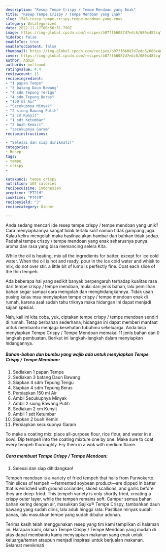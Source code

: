 ```yaml
---
description: "Resep Tempe Crispy / Tempe Mendoan yang Enak"
title: "Resep Tempe Crispy / Tempe Mendoan yang Enak"
slug: 1543-resep-tempe-crispy-tempe-mendoan-yang-enak
category: Uncategorized
date: 2022-11-17T06:56:31.790Z
image: https://img-global.cpcdn.com/recipes/b07ff66087d7edc6/680x482cq70/tempe-crispy-tempe-mendoan-foto-resep-utama.jpg
hideToc: false
enableToc: true
enableTocContent: false
thumbnail: https://img-global.cpcdn.com/recipes/b07ff66087d7edc6/680x482cq70/tempe-crispy-tempe-mendoan-foto-resep-utama.jpg
cover: https://img-global.cpcdn.com/recipes/b07ff66087d7edc6/680x482cq70/tempe-crispy-tempe-mendoan-foto-resep-utama.jpg
author: Admin
authorAv: notfound
ratingvalue: 4.4
reviewcount: 15
recipeingredient:
- "1 papan Tempe"
- "3 batang Daun Bawang"
- "4 sdm Tepung Terigu"
- "4 sdm Tepung Beras"
- "150 ml Air"
- "Secukupnya Minyak"
- "2 siung Bawang Putih"
- "2 cm Kunyit"
- "1 sdt Ketumbar"
- "2 buah Kemiri"
- "secukupnya Garam"
recipeinstructions:

- "Selesai dan siap dinikmati!"
categories:
- Resep
tags:
- tempe
- crispy
- 

katakunci: tempe crispy  
nutrition: 104 calories
recipecuisine: Indonesian
preptime: "PT21M"
cooktime: "PT47M"
recipeyield: "3"
recipecategory: Dinner

---
```





Anda sedang mencari ide resep tempe crispy / tempe mendoan yang unik? Cara menyiapkannya sangat tidak terlalu sulit namun tidak gampang juga. Kalau keliru mengolah maka hasilnya akan hambar dan bahkan tidak sedap. Padahal tempe crispy / tempe mendoan yang enak seharusnya punya aroma dan rasa yang bisa memancing selera Kita.





While the oil is heating, mix all the ingredients for batter, except for ice cold water. When the oil is hot and ready, pour in the ice cold water and whisk to mix, do not over stir. a little bit of lump is perfectly fine. Coat each slice of the thin tempeh.

Ada beberapa hal yang sedikit banyak berpengaruh terhadap kualitas rasa dari tempe crispy / tempe mendoan, mulai dari jenis bahan, lalu pemilihan bahan segar sampai cara mengolah dan menghidangkannya. Tidak usah pusing kalau mau menyiapkan tempe crispy / tempe mendoan enak di rumah, karena asal sudah tahu triknya maka hidangan ini dapat menjadi sajian spesial.






Nah, kali ini kita coba, yuk, ciptakan tempe crispy / tempe mendoan sendiri di rumah. Tetap berbahan sederhana, hidangan ini dapat memberi manfaat untuk membantu menjaga kesehatan tubuhmu sekeluarga. Anda bisa menyiapkan Tempe Crispy / Tempe Mendoan memakai 11 jenis bahan dan 0 langkah pembuatan. Berikut ini langkah-langkah dalam menyiapkan hidangannya.

<!--inarticleads1-->

##### Bahan-bahan dan bumbu yang wajib ada untuk menyiapkan Tempe Crispy / Tempe Mendoan:

1. Sediakan 1 papan Tempe
1. Sediakan 3 batang Daun Bawang
1. Siapkan 4 sdm Tepung Terigu
1. Siapkan 4 sdm Tepung Beras
1. Persiapkan 150 ml Air
1. Ambil Secukupnya Minyak
1. Ambil 2 siung Bawang Putih
1. Sediakan 2 cm Kunyit
1. Ambil 1 sdt Ketumbar
1. Siapkan 2 buah Kemiri
1. Persiapkan secukupnya Garam


To make a coating mix: place all-purpose flour, rice flour, and water in a bowl. Dip tempeh into the coating mixture one by one. Make sure to coat every tempeh thoroughly. Fry them in a wok with medium flame. 

<!--inarticleads2-->

##### Cara membuat Tempe Crispy / Tempe Mendoan:


1. Selesai dan siap dihidangkan!

Tempeh mendoan is a variety of fried tempeh that hails from Purwokerto. Thin slices of tempeh —fermented soybean product—are dipped in batter that is enriched with ground coriander, sliced scallions, and garlic before they are deep-fried. This tempeh variety is only shortly fried, creating a crispy outer layer, while the tempeh remains soft. Campur semua bahan bahan kering dengan air, masukkan Sajiku® Tempe Crispy, tambahkan daun bawang yang sudah diiris, lalu aduk hingga rata. Pastikan minyak sudah panas, lalu masukkan tempe yang sudah dibalur adonan. 

Terima kasih telah menggunakan resep yang tim kami tampilkan di halaman ini. Harapan kami, olahan Tempe Crispy / Tempe Mendoan yang mudah di atas dapat membantu kamu menyiapkan makanan yang enak untuk keluarga/teman ataupun menjadi inspirasi untuk berjualan makanan. Selamat menikmati
